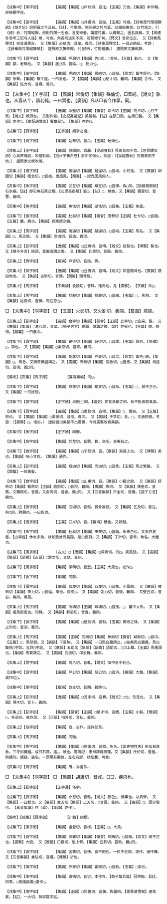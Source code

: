 <!-- { "loadSidebar": true } -->
	【戌集中】【革字部】		【廣韻】【集韻】□戸畎切，音泫。【玉篇】刀也。【集韻】本作鞙。詳後鞙字註。

	【戌集中】【韋字部】		【廣韻】【集韻】□兵媚切，音祕。【玉篇】弓絏。【詩秦風竹閉緄滕疏】《旣夕記》說明器之弓云有。【註】，弓檠也。弛則縛之於弓裏，以備損傷也。以竹爲之。引《詩》云：竹閉緄滕。然則竹閉一名也。言閉紲者，謂置弓裏，以繩繫之，因名爲紲。又【周禮冬官考工記弓人註】紲，弓也。角長則送矢不疾，若見紲于矣。【釋文】音悲位反。　又【詩秦風釋文】徐音邊惠反。　又【集韻】必結切，音珌。義同。【詩秦風釋文】，一音必結反。考證：〔【詩秦風竹閉緄籐疏】〕　謹照原文籐改滕。〔引詩云，竹閉緄籐。〕　謹照原文籐改滕。 

	【戌集下】【頁字部】		【廣韻】呼漏切【集韻】許□切，□音吼。【玉篇】勤也。　又【集韻】顬，老稱也。　又【集韻】居□切，音姤。□，勤力也。

	【戌集中】【革字部】		【廣韻】虎結切【集韻】顯結切，□音擷。【說文】繫牛脛也。【集韻】急繫。【集韻】繫牛脛。一曰急也。　又【廣韻】【集韻】□紀彳切，義同。【集韻】亦作。　又【集韻】訖力切，音極。義同。

□	【未集中】【羊字部】	□	【廣韻】常倫切【集韻】殊倫切，□音純。【說文】孰也。从亯从芉，讀若純。一曰鬻也。【廣韻】凡从□者今作享，同。

	【戌集下】【頁字部】		【唐韻】汝鹽切【集韻】【韻會】如占切【正韻】而占切，□冄平聲。【說文】頰須也。　又別作髯。【史記高祖紀】美鬚髥。【註】在頤曰鬚，在頰曰髥。　又【集韻】亦作□。【史記趙世家】鬢麋髭□。　【集韻】亦作□。

	【戌集下】【頁字部】		【正字通】頫字之譌。

	【戌集下】【頁字部】		【集韻】姑華切，音瓜。【玉篇】短頭也。

	【戌集上】【金字部】		【廣韻】與鎘同。鼎屬。【吳越春秋】見兩蒸而不炊。【左思嬌女詩】心爲茶荈劇，吹噓對鼎。【抱朴子黃白卷】於中加微火。考證：〔【吳越春秋】見爾蒸而不炊。〕　謹照原文爾改兩。 

	【亥集上】【鬼字部】		【廣韻】雨逼切【集韻】越逼切，□音域。小兒鬼。　又【廣韻】胡國切【集韻】穫北切，□音或。鬼旋風。【類篇】一說鬼因風伺人。

	【亥集中】【魚字部】		【廣韻】武亙切【集韻】母亙切，□音懜。與□同。【揚雄蜀都賦】石水螭。【註】卽石魚石燕之類。【左思吳都賦】筌□。【註】□，鮪也。又【集韻】彌登切，音瞢。義同。

	【亥集中】【魚字部】		【廣韻】魚怯切【集韻】逆怯切，□音業。【玉篇】魚盛。

	【戌集下】【食字部】		【廣韻】杜奚切【集韻】【韻會】田黎切【正韻】杜兮切，□音題。【玉篇】餹，餌也。【集韻】兗豫謂之餹。

	【亥集上】【馬字部】		【廣韻】雨逼切【集韻】越逼切，□音域。【玉篇】馬名。　又【集韻】□，馬走貌。　又【集韻】忽域切，音洫。義同。

	【亥集上】【髟字部】		【唐韻】【集韻】□丘媿切，音喟。【說文】屈髮也。【博雅】髺也。　又【揚子方言】絡頭，其偏者謂之帶。　又【集韻】丘畏切，音毇。義同。

	【亥集上】【骨字部】		【篇海】戸皆切，音諧。骨。

	【亥集上】【骨字部】		【唐韻】【集韻】□丘愧切，音喟。【說文】厀脛閒骨也。【廣韻】膝加地也。　又【集韻】古對切，音憒。【類篇】頭骨貌。

	【亥集上】【馬字部】		【字彙補】食陵切，音騬。犗馬也。見【廣雅】。　【字彙】作□。

	【亥集上】【馬字部】		【廣韻】於廢切【集韻】烏廢切，□音穢。【玉篇】□，馬怒。　又【集韻】姑衞切，音橛。馬性惡也。

□	【未集中】【羽字部】	□	【玉篇】火卵切。又火亂切。義闕。【篇海】飛貌。

	【亥集上】【髟字部】		【廣韻】倉宰切【集韻】【韻會】【正韻】此宰切，□音采。髮。　又【廣韻】【集韻】□倉代切，音菜。【揚子方言】絡頭，或謂之帶。【註】亦髻也。【玉篇】帶，幓頭。【類篇】一曰覆巾。

	【戌集下】【頁字部】		【廣韻】是征切【集韻】時征切，□音成。【玉篇】頸也。【博雅】□，項也。　又【廣韻】【集韻】□渠京切，音擎。義同。

	【戌集下】【頁字部】		【唐韻】胡本切【集韻】戸袞切，□音混。【說文】面色□貌。【集韻】□，面急。又面首俱圓謂之。　又【廣韻】云粉切【集韻】羽敏切，□音抎。又【集韻】胡昆切，音魂。義□同。

	【備考】【亥集】【馬字部】		【篇海類編】同□。

	【戌集下】【頁字部】		【廣韻】息移切【集韻】相支切，□音斯。【玉篇】□，頭不正也。　又【集韻】一曰好貌。

	【戌集下】【食字部】		【正字通】與飽□□同。【路史】民食鳥獸之肉，有不能者飮其血。

	【戌集下】【頁字部】		【廣韻】【集韻】□渠飮切，音噤。【集韻】□，懦劣。　又【玉篇】怒也。　又【廣韻】【集韻】□渠領切，音痙。義同。　又【廣韻】于禁切，音。□，切齒怒貌。考證：〔【廣雅】□，懦劣。〕　謹按語出集韻不出廣雅，今將廣雅改爲集韻。 

	【亥集中】【魚字部】		【正字通】同鰧。

	【亥集中】【鳥字部】		【集韻】於莖切，音罌。鶈，鳥名。東夷有之。

	【戌集下】【食字部】		【廣韻】【集韻】□子朕切，音。【廣韻】濕通上也。　又【博雅】美也。【集韻】味小甘也。　【集韻】通作。

	【亥集上】【髟字部】		【廣韻】耳由切【集韻】而由切，□音柔。【玉篇】馬之繁鬣。　又【類篇】一曰黃髮。

	【戌集下】【食字部】		【廣韻】【集韻】□山垂切，音。【廣韻】小餟之貌。　又【廣韻】舒芮切【集韻】輸芮切【正韻】始銳切，□音稅。義同。【廣韻】與同。　又【集韻】儒垂切，音蕤。又翾規切，音墮。又兪芮切，音睿。義□同。　又【五音集韻】戸圭切，音攜。【揚子方言】餽也。

	【亥集上】【骨字部】		【集韻】五紺切，音儑。首骨高貌。　又【集韻】乞及切，音泣。與□同。朐脯也。一曰乾也。

	【亥集上】【鬼字部】		【玉篇】匹米切，音。【篇海】醜也。又妖魅。

	【亥集中】【魚字部】		【廣韻】杜奚切【集韻】田黎切，□音題。魚黑色也。又魚四足者。【山海經】休水多魚，狀如蟄蜼而長距，足白而對。又【集韻】丁計切，音帝。魚名。大鯉也。

	【戌集下】【風字部】		〔古文〕□【唐韻】【集韻】□呼骨切。同□。疾風貌。　又【廣韻】【集韻】【韻會】【正韻】□許勿切，音欻。義同。

	【戌集下】【風字部】		【集韻】乎萌切，音宏。【玉篇】大風也。或作□。

	【戌集下】【香字部】		【集韻】同馞。

	【戌集下】【風字部】		【廣韻】普蔑切【集韻】匹蔑切，□音撆。小風貌。　又【廣韻】彼側切【集韻】筆力切，□音逼。風也。或作□。　又【集韻】弼力切，音愎。義同。　又壁吉切，音必。與同。寒風。

	【亥集上】【馬字部】		【廣韻】所鳩切【正韻】疎鳩切，□音搜。□，蕃中大馬。　又【集韻】搖馬銜走也。同駷。　又【集韻】蘇后切，音叟。義同。

	【戌集下】【食字部】		【廣韻】【集韻】□征例切，音制。【玉篇】臭敗之味。　又【集韻】之列切，音浙。義同。

	【亥集上】【馬字部】		【廣韻】【正韻】五剛切【集韻】魚剛切【韻會】疑剛切，□音卬。【玉篇】□，馬怒貌。又【廣韻】千里駒。　又【集韻】一曰馬白腹謂之。○按無馬白腹義，馬白腹係□字訓。互詳□字註。　又【廣韻】五朗切【集韻】【韻會】語朗切，□卬上聲。【玉篇】馬搖頭也。【集韻】馬驚謂之。　又【廣韻】五浪切，卬去聲。義同。

	【亥集上】【骨字部】		【廣韻】烏八切，音軋。【說文】咽中息不利也。

	【戌集中】【音字部】		【廣韻】戸公切【集韻】胡公切，□音洪。【廣韻】大聲。【集韻】或作叿□。

	【戌集中】【革字部】		【篇海】巨支切，音期。轂飾也。

	【亥集上】【髟字部】		【唐韻】【集韻】□芳未切，音費。【說文】□也。忽見也。　又【集韻】博木切，音卜。義同。

	【亥集上】【髟字部】		【集韻】【韻會】【正韻】□桑才切，音鰓。【玉篇】小髮。【增韻】□，多須也。或作思。　又【正韻】相咨切，音私。義同。

	【亥集上】【鬲字部】		【集韻】鬲，古作。註詳部首。

	【亥集上】【馬字部】		【集韻】同馳。

	【亥集中】【魚字部】		【廣韻】【集韻】□居御切，音據。魚名。【函史物性志】形似石首魚，三牙如鐵鋸。或曰石首，雄。，雌也。廣輿記：惠州謂爲狼藉。又【集韻】斤於切，音居。與蜛同。蜛蠩，蟲名。一頭尾有數條，左右有脚，狀如蠶，可食。

	【亥集中】【鳥字部】		【集韻】鳲，亦書作。

□	【未集中】【羽字部】	□	【集韻】胡讒切，音咸。□□，疾飛也。

	【亥集上】【髟字部】		【正字通】俗字。

	【戌集下】【頁字部】		【集韻】止忍切，音軫。【說文】顏色□，愼事也。从頁聲。　又【集韻】一曰慙也。又【廣韻】章刃切【集韻】止刃切，□音震。義同。　又【廣韻】□，頭少髮也。　【五音集韻】作〈眞〉。【集韻】亦作□。

	【備考】【戌集】【頁字部】		【川篇】同顬。

	【戌集下】【風字部】		【集韻】盧登切，音楞。【玉篇】□，大風。

	【戌集下】【頁字部】		【廣韻】五罪切【集韻】【韻會】五賄切，□音頠。【說文】頭不正也。【廣雅】大貌。　又【唐韻】口猥切，魁上聲。【集韻】丘其切，音欺。義□同。

	【戌集下】【食字部】		【集韻】苦簟切，音慊。食不飽也。一曰不足貌。或作，通作嗛。　又【五音集韻】兼玷切，音孂。【博雅】祈也。

	【戌集下】【風字部】		【廣韻】呼麥切【集韻】霍虢切，□音剨。【玉篇】□風也。

	【戌集中】【革字部】		【集韻】直祐切，音宙。本作冑。【荀子議兵篇】冠帶劒。【註】，同冑。○按諸韻書□書作□。

	【戌集中】【雨字部】		【集韻】【正韻】□於蓋切，音藹。與靄同。【謝惠連雪賦】連氛累。【註】，一大切。餘詳靄字註。

